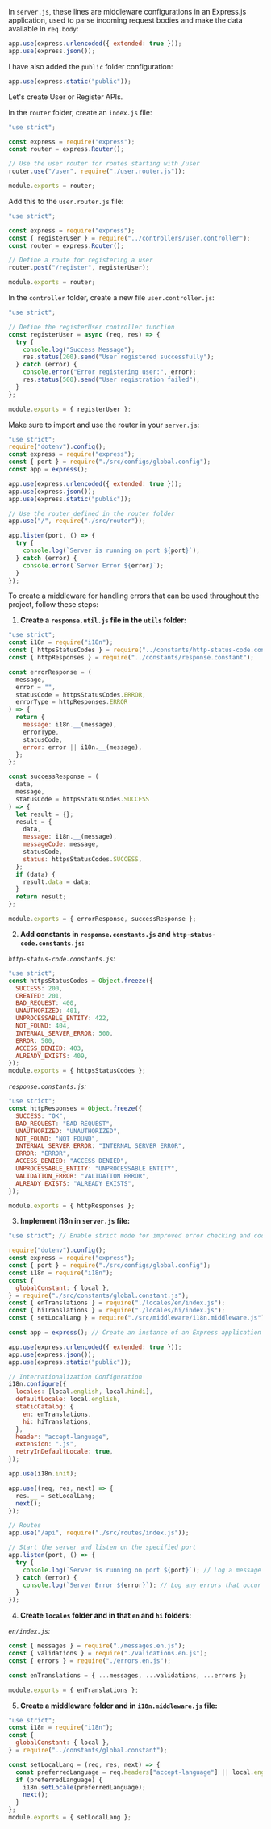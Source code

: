 In `server.js`, these lines are middleware configurations in an Express.js application, used to parse incoming request bodies and make the data available in `req.body`:

```javascript
app.use(express.urlencoded({ extended: true }));
app.use(express.json());
```

I have also added the `public` folder configuration:

```javascript
app.use(express.static("public"));
```

Let's create User or Register APIs.

In the `router` folder, create an `index.js` file:

```javascript
"use strict";

const express = require("express");
const router = express.Router();

// Use the user router for routes starting with /user
router.use("/user", require("./user.router.js"));

module.exports = router;
```

Add this to the `user.router.js` file:

```javascript
"use strict";

const express = require("express");
const { registerUser } = require("../controllers/user.controller");
const router = express.Router();

// Define a route for registering a user
router.post("/register", registerUser);

module.exports = router;
```

In the `controller` folder, create a new file `user.controller.js`:

```javascript
"use strict";

// Define the registerUser controller function
const registerUser = async (req, res) => {
  try {
    console.log("Success Message");
    res.status(200).send("User registered successfully");
  } catch (error) {
    console.error("Error registering user:", error);
    res.status(500).send("User registration failed");
  }
};

module.exports = { registerUser };
```

Make sure to import and use the router in your `server.js`:

```javascript
"use strict";
require("dotenv").config();
const express = require("express");
const { port } = require("./src/configs/global.config");
const app = express();

app.use(express.urlencoded({ extended: true }));
app.use(express.json());
app.use(express.static("public"));

// Use the router defined in the router folder
app.use("/", require("./src/router"));

app.listen(port, () => {
  try {
    console.log(`Server is running on port ${port}`);
  } catch (error) {
    console.error(`Server Error ${error}`);
  }
});
```

To create a middleware for handling errors that can be used throughout the project, follow these steps:

1. **Create a `response.util.js` file in the `utils` folder:**

```javascript
"use strict";
const i18n = require("i18n");
const { httpsStatusCodes } = require("../constants/http-status-code.constant");
const { httpResponses } = require("../constants/response.constant");

const errorResponse = (
  message,
  error = "",
  statusCode = httpsStatusCodes.ERROR,
  errorType = httpResponses.ERROR
) => {
  return {
    message: i18n.__(message),
    errorType,
    statusCode,
    error: error || i18n.__(message),
  };
};

const successResponse = (
  data,
  message,
  statusCode = httpsStatusCodes.SUCCESS
) => {
  let result = {};
  result = {
    data,
    message: i18n.__(message),
    messageCode: message,
    statusCode,
    status: httpsStatusCodes.SUCCESS,
  };
  if (data) {
    result.data = data;
  }
  return result;
};

module.exports = { errorResponse, successResponse };
```

2. **Add constants in `response.constants.js` and `http-status-code.constants.js`:**

_`http-status-code.constants.js`:_

```javascript
"use strict";
const httpsStatusCodes = Object.freeze({
  SUCCESS: 200,
  CREATED: 201,
  BAD_REQUEST: 400,
  UNAUTHORIZED: 401,
  UNPROCESSABLE_ENTITY: 422,
  NOT_FOUND: 404,
  INTERNAL_SERVER_ERROR: 500,
  ERROR: 500,
  ACCESS_DENIED: 403,
  ALREADY_EXISTS: 409,
});
module.exports = { httpsStatusCodes };
```

_`response.constants.js`:_

```javascript
"use strict";
const httpResponses = Object.freeze({
  SUCCESS: "OK",
  BAD_REQUEST: "BAD REQUEST",
  UNAUTHORIZED: "UNAUTHORIZED",
  NOT_FOUND: "NOT FOUND",
  INTERNAL_SERVER_ERROR: "INTERNAL SERVER ERROR",
  ERROR: "ERROR",
  ACCESS_DENIED: "ACCESS DENIED",
  UNPROCESSABLE_ENTITY: "UNPROCESSABLE ENTITY",
  VALIDATION_ERROR: "VALIDATION ERROR",
  ALREADY_EXISTS: "ALREADY EXISTS",
});

module.exports = { httpResponses };
```

3. **Implement i18n in `server.js` file:**

```javascript
"use strict"; // Enable strict mode for improved error checking and code quality

require("dotenv").config();
const express = require("express");
const { port } = require("./src/configs/global.config");
const i18n = require("i18n");
const {
  globalConstant: { local },
} = require("./src/constants/global.constant.js");
const { enTranslations } = require("./locales/en/index.js");
const { hiTranslations } = require("./locales/hi/index.js");
const { setLocalLang } = require("./src/middleware/i18n.middleware.js");

const app = express(); // Create an instance of an Express application

app.use(express.urlencoded({ extended: true }));
app.use(express.json());
app.use(express.static("public"));

// Internationalization Configuration
i18n.configure({
  locales: [local.english, local.hindi],
  defaultLocale: local.english,
  staticCatalog: {
    en: enTranslations,
    hi: hiTranslations,
  },
  header: "accept-language",
  extension: ".js",
  retryInDefaultLocale: true,
});

app.use(i18n.init);

app.use((req, res, next) => {
  res.__ = setLocalLang;
  next();
});

// Routes
app.use("/api", require("./src/routes/index.js"));

// Start the server and listen on the specified port
app.listen(port, () => {
  try {
    console.log(`Server is running on port ${port}`); // Log a message when the server is successfully started
  } catch (error) {
    console.log(`Server Error ${error}`); // Log any errors that occur during startup
  }
});
```

4. **Create `locales` folder and in that `en` and `hi` folders:**

_`en/index.js`:_

```javascript
const { messages } = require("./messages.en.js");
const { validations } = require("./validations.en.js");
const { errors } = require("./errors.en.js");

const enTranslations = { ...messages, ...validations, ...errors };

module.exports = { enTranslations };
```

5. **Create a middleware folder and in `i18n.middleware.js` file:**

```javascript
"use strict";
const i18n = require("i18n");
const {
  globalConstant: { local },
} = require("../constants/global.constant");

const setLocalLang = (req, res, next) => {
  const preferredLanguage = req.headers["accept-language"] || local.english;
  if (preferredLanguage) {
    i18n.setLocale(preferredLanguage);
    next();
  }
};
module.exports = { setLocalLang };
```
